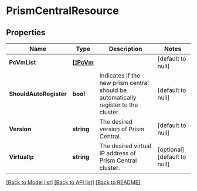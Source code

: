 # PrismCentralResource

## Properties
Name | Type | Description | Notes
------------ | ------------- | ------------- | -------------
**PcVmList** | [**[]PcVm**](pc_vm.md) |  | [default to null]
**ShouldAutoRegister** | **bool** | Indicates if the new prism central should be automatically register to the cluster.  | [default to null]
**Version** | **string** | The desired version of Prism Central. | [default to null]
**VirtualIp** | **string** | The desired virtual IP address of Prism Central cluster.  | [optional] [default to null]

[[Back to Model list]](../README.md#documentation-for-models) [[Back to API list]](../README.md#documentation-for-api-endpoints) [[Back to README]](../README.md)


